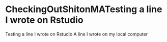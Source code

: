 # CheckingOutShitonMATesting a line I wrote on Rstudio
Testing a line I wrote on Rstudio
A line I wrote on my local computer
